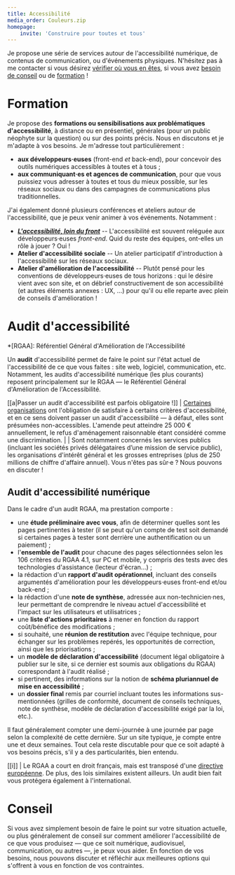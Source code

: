```yaml
---
title: Accessibilité
media_order: Couleurs.zip
homepage:
    invite: 'Construire pour toutes et tous'
---
```


Je propose une série de services autour de l'accessibilité numérique, de contenus de communication, ou d'événements physiques. N'hésitez pas à me contacter si vous désirez [vérifier où vous en êtes](#audit-daccessibilité), si vous avez [besoin de conseil](#conseil) ou de [formation](#formation) !

# Formation

Je propose des **formations ou sensibilisations aux problématiques d'accessibilité**, à distance ou en présentiel, générales (pour un public néophyte sur la question) ou sur des points précis. Nous en discutons et je m'adapte à vos besoins. Je m'adresse tout particulièrement :

- **aux développeurs·euses** (front-end _et_ back-end), pour concevoir des outils numériques accessibles à toutes et à tous ;
- **aux communiquant·es et agences de communication**, pour que vous puissiez vous adresser à toutes et tous du mieux possible, sur les réseaux sociaux ou dans des campagnes de communications plus traditionnelles.

J'ai également donné plusieurs conférences et ateliers autour de l'accessibilité, que je peux venir animer à vos événements. Notamment :

- [**_L'accessibilité, loin du front_**](/conferences/accessibilite-loin-du-front)  -- L'accessibilité est souvent reléguée aux développeurs·euses _front-end_. Quid du reste des équipes, ont-elles un rôle à jouer ? Oui !
- **Atelier d'accessibilité sociale**  -- Un atelier participatif d'introduction à l'accessibilité sur les réseaux sociaux.
- **Atelier d'amélioration de l'accessibilité**  -- Plutôt pensé pour les conventions de développeurs·euses de tous horizons : qui le désire vient avec son site, et on débrief constructivement de son accessibilité (et autres éléments annexes : UX, …) pour qu'il ou elle reparte avec plein de conseils d'amélioration !

# Audit d'accessibilité

*[RGAA]: Référentiel Général d'Amélioration de l'Accessibilité

Un **audit** d'accessibilité permet de faire le point sur l'état actuel de l'accessibilité de ce que vous faites : site web, logiciel, communication, etc. Notamment, les audits d'accessibilité numérique (les plus courants) reposent principalement sur le RGAA — le Référentiel Général d'Amélioration de l'Accessibilité.

[[a|Passer un audit d'accessibilité est parfois obligatoire !]]
| [Certaines organisations](https://www.legifrance.gouv.fr/loda/article_lc/LEGIARTI000037388867/) ont l'obligation de satisfaire à certains critères d'accessibilité, et en ce sens doivent passer un audit d'accessibilité — à défaut, elles sont présumées non-accessibles. L'amende peut atteindre 25 000 € annuellement, le refus d'aménagement raisonnable étant considéré comme une discrimination.
|
| Sont notamment concernés les services publics (incluant les sociétés privés délégataires d’une mission de service public), les organisations d'intérêt général et les grosses entreprises (plus de 250 millions de chiffre d'affaire annuel). Vous n'êtes pas sûr·e ? Nous pouvons en discuter !

## Audit d'accessibilité numérique

Dans le cadre d'un audit RGAA, ma prestation comporte :

- une **étude préliminaire avec vous**, afin de déterminer quelles sont les pages pertinentes à tester (il se peut qu'un compte de test soit demandé si certaines pages à tester sont derrière une authentification ou un paiement) ;
- l'**ensemble de l'audit** pour chacune des pages sélectionnées selon les 106 critères du RGAA 4.1, sur PC et mobile, y compris des tests avec des technologies d'assistance (lecteur d'écran…) ;
- la rédaction d'un **rapport d'audit opérationnel**, incluant des conseils argumentés d'amélioration pour les développeurs·euses front-end et/ou back-end ;
- la rédaction d'une **note de synthèse**, adressée aux non-technicien·nes, leur permettant de comprendre le niveau actuel d'accessibilité et l'impact sur les utilisateurs et utilisatrices ;
- une **liste d'actions prioritaires** à mener en fonction du rapport coût/bénéfice des modifications ;
- si souhaité, une **réunion de restitution** avec l'équipe technique, pour échanger sur les problèmes repérés, les opportunités de correction, ainsi que les priorisations ;
- un **modèle de déclaration d'accessibilité** (document légal obligatoire à publier sur le site, si ce dernier est soumis aux obligations du RGAA) correspondant à l'audit réalisé ;
- si pertinent, des informations sur la notion de **schéma pluriannuel de mise en accessibilité** ;
- un **dossier final** remis par courriel incluant toutes les informations sus-mentionnées (grilles de conformité, document de conseils techniques, note de synthèse, modèle de déclaration d'accessibilité exigé par la loi, etc.).

Il faut généralement compter une demi-journée à une journée par page selon la complexité de cette dernière. Sur un site typique, je compte entre une et deux semaines. Tout cela reste discutable pour que ce soit adapté à vos besoins précis, s'il y a des particularités, bien entendu.

[[i]]
| Le RGAA a court en droit français, mais est transposé d'une [directive européenne](https://www.legifrance.gouv.fr/jorf/id/JORFTEXT000033558455). De plus, des lois similaires existent ailleurs. Un audit bien fait vous protégera également à l'international.

# Conseil

Si vous avez simplement besoin de faire le point sur votre situation actuelle, ou plus généralement de conseil sur comment améliorer l'accessibilité de ce que vous produisez — que ce soit numérique, audiovisuel, communication, ou autres —, je peux vous aider. En fonction de vos besoins, nous pouvons discuter et réfléchir aux meilleures options qui s'offrent à vous en fonction de vos contraintes.
